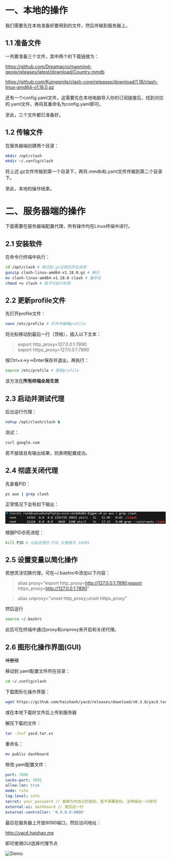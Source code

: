 # 一、本地的操作
我们需要先在本地准备好要用到的文件，然后传输到服务器上。

## 1.1 准备文件
一共要准备三个文件，其中两个的下载链接为：

https://github.com/Dreamacro/maxmind-geoip/releases/latest/download/Country.mmdb

https://github.com/Kuingsmile/clash-core/releases/download/1.18/clash-linux-amd64-v1.18.0.gz

还有一个config.yaml文件，这需要先在本地电脑导入你的订阅链接后，找到对应的.yaml文件，再将其重命名为config.yaml即可。

至此，三个文件都已准备好。

## 1.2 传输文件
在服务器端创建两个目录：

```bash
mkdir /opt/clash
mkdir ~/.config/clash
```

将上述.gz文件传输到第一个目录下，再将.mmdb和.yaml文件传输到第二个目录下。

至此，本地的操作结束。

# 二、服务器端的操作
下面需要在服务器端配置代理，所有操作均在Linux终端中进行。

## 2.1 安装软件
在命令行终端中执行：

```bash
cd /opt/clash # 移动到.gz压缩包所在目录
gunzip clash-linux-amd64-v1.18.0.gz # 解压
mv clash-linux-amd64-v1.18.0 clash # 重命名
chmod +x clash # 赋予可执行权限
```

## 2.2 更新profile文件
先打开profile文件：

```bash
nano /etc/profile # 打开并编辑profile
```

将光标移动到最后一行（顶格），插入以下文本：

> export http_proxy=127.0.0.1:7890\
> export https_proxy=127.0.0.1:7890

按Ctrl+x→y→Enter保存并退出，再执行：

```bash
source /etc/profile # 更新profile
```

该方法在**所有终端全局生效**

## 2.3 启动并测试代理
后台运行代理：

```bash
nohup /opt/clash/clash &
```

测试：

```bash
curl google.com
```

若不报错且有输出结果，则表明配置成功。

## 2.4 彻底关闭代理
先查看PID：

```bash
ps aux | grep clash
```

正常情况下会有如下输出：

![Alt](./figures/PID.png)

根据PID杀死进程：

```bash
kill PID # 比如这里的 PID 应替换为 14365
```

## 2.5 设置变量以简化操作
若想灵活切换代理，可在~/.bashrc中添加以下内容：

> alias proxy="export http_proxy=http://127.0.0.1:7890;export https_proxy=http://127.0.0.1:7890"

> alias unproxy="unset http_proxy;unset https_proxy"

然后运行

```bash
source ~/.bashrc
```

此后可在终端中通过proxy和unproxy来开启和关闭代理。

## 2.6 图形化操作界面(GUI)
~~待整理~~

移动到.yaml配置文件所在目录：

```bash
cd ~/.config/clash
```

下载图形化操作界面：

```bash
wget https://github.com/haishanh/yacd/releases/download/v0.3.8/yacd.tar.xz
```

或在本地下载好文件后上传到服务器

解压下载的文件：

```bash
tar -Jxvf yacd.tar.xz
```

重命名：

```bash
mv public dashboard
```

修改.yaml配置文件：

```yaml
port: 7890
socks-port: 7891
allow-lan: true
mode: rule
log-level: info
secret: your_password // 替换为你自己的密码，若不需要密码，注释掉这一行即可
external-ui: dashboard // 增加这一行
external-controller: '0.0.0.0:9090'
```

最后在服务器上开放9090端口，然后访问地址：

http://yacd.haishan.me

即可使用GUI选择代理节点

![Demo](./figures/demo.png)